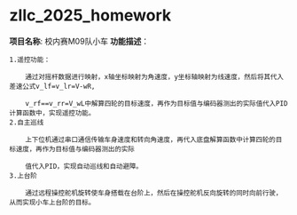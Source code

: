# zllc_2025_homework
 **项目名称**: 校内赛M09队小车
  **功能描述**：  
   
    1.遥控功能：
   
        通过对摇杆数据进行映射，x轴坐标映射为角速度，y坐标轴映射为线速度，然后将其代入差速公式v_lf=v_lr=V-wR,
        
        v_rf==v_rr=V_wL中解算四轮的目标速度，再作为目标值与编码器测出的实际值代入PID计算函数中，实现遥控功能。
    2.自主巡线
        
        上下位机通过串口通信传输车身速度和转向角速度，再代入底盘解算函数中计算四轮的目标速度，再作为目标值与编码器测出的实际
        
        值代入PID，实现自动巡线和自动避障。
    3.上台阶
        
        通过远程操控舵机旋转使车身搭载在台阶上，然后在操控舵机反向旋转的同时向前行驶，从而实现小车上台阶的目标。
